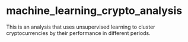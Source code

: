 # machine_learning_crypto_analysis
This is an analysis that uses unsupervised learning to cluster cryptocurrencies by their performance in different periods.
